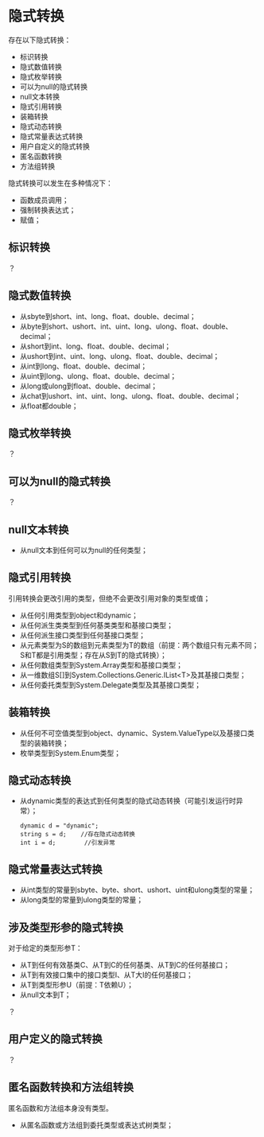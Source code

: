 # 隐式转换

存在以下隐式转换：

* 标识转换
* 隐式数值转换
* 隐式枚举转换
* 可以为null的隐式转换
* null文本转换
* 隐式引用转换
* 装箱转换
* 隐式动态转换
* 隐式常量表达式转换
* 用户自定义的隐式转换
* 匿名函数转换
* 方法组转换

隐式转换可以发生在多种情况下：

* 函数成员调用；
* 强制转换表达式；
* 赋值；

## 标识转换

？

## 隐式数值转换

* 从sbyte到short、int、long、float、double、decimal；
* 从byte到short、ushort、int、uint、long、ulong、float、double、decimal；
* 从short到int、long、float、double、decimal；
* 从ushort到int、uint、long、ulong、float、double、decimal；
* 从int到long、float、double、decimal；
* 从uint到long、ulong、float、double、decimal；
* 从long或ulong到float、double、decimal；
* 从chat到ushort、int、uint、long、ulong、float、double、decimal；
* 从float都double；

## 隐式枚举转换

？

## 可以为null的隐式转换

？

## null文本转换

* 从null文本到任何可以为null的任何类型；

## 隐式引用转换

引用转换会更改引用的类型，但绝不会更改引用对象的类型或值；

* 从任何引用类型到object和dynamic；
* 从任何派生类类型到任何基类类型和基接口类型；
* 从任何派生接口类型到任何基接口类型；
* 从元素类型为S的数组到元素类型为T的数组（前提：两个数组只有元素不同；S和T都是引用类型；存在从S到T的隐式转换）；
* 从任何数组类型到System.Array类型和基接口类型；
* 从一维数组S\[\]到System.Collections.Generic.IList&lt;T&gt;及其基接口类型；
* 从任何委托类型到System.Delegate类型及其基接口类型；

## 装箱转换

* 从任何不可空值类型到object、dynamic、System.ValueType以及基接口类型的装箱转换；
* 枚举类型到System.Enum类型；

## 隐式动态转换

* 从dynamic类型的表达式到任何类型的隐式动态转换（可能引发运行时异常）；
  ```
  dynamic d = "dynamic";
  string s = d;    //存在隐式动态转换
  int i = d;        //引发异常
  ```

## 隐式常量表达式转换

* 从int类型的常量到sbyte、byte、short、ushort、uint和ulong类型的常量；
* 从long类型的常量到ulong类型的常量；

## 涉及类型形参的隐式转换

对于给定的类型形参T：

* 从T到任何有效基类C、从T到C的任何基类、从T到C的任何基接口；
* 从T到有效接口集中的接口类型I、从T大I的任何基接口；
* 从T到类型形参U（前提：T依赖U）；
* 从null文本到T；

？

## 用户定义的隐式转换

？

## 匿名函数转换和方法组转换

匿名函数和方法组本身没有类型。

* 从匿名函数或方法组到委托类型或表达式树类型；



